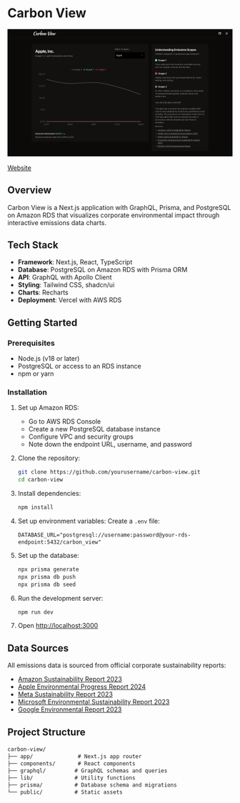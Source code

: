 # Carbon View

![Carbon View](./readme-img-2.png)

[Website](https://carbonview.netlify.app)

## Overview

Carbon View is a Next.js application with GraphQL, Prisma, and PostgreSQL on Amazon RDS that visualizes corporate environmental impact through interactive emissions data charts.

## Tech Stack

- **Framework**: Next.js, React, TypeScript
- **Database**: PostgreSQL on Amazon RDS with Prisma ORM
- **API**: GraphQL with Apollo Client
- **Styling**: Tailwind CSS, shadcn/ui
- **Charts**: Recharts
- **Deployment**: Vercel with AWS RDS

## Getting Started

### Prerequisites

- Node.js (v18 or later)
- PostgreSQL or access to an RDS instance
- npm or yarn

### Installation

1. Set up Amazon RDS:
   - Go to AWS RDS Console
   - Create a new PostgreSQL database instance
   - Configure VPC and security groups
   - Note down the endpoint URL, username, and password

2. Clone the repository:
   ```bash
   git clone https://github.com/yourusername/carbon-view.git
   cd carbon-view
   ```

3. Install dependencies:
   ```bash
   npm install
   ```

4. Set up environment variables:
   Create a `.env` file:
   ```
   DATABASE_URL="postgresql://username:password@your-rds-endpoint:5432/carbon_view"
   ```

5. Set up the database:
   ```bash
   npx prisma generate
   npx prisma db push
   npx prisma db seed
   ```

6. Run the development server:
   ```bash
   npm run dev
   ```

7. Open [http://localhost:3000](http://localhost:3000)

## Data Sources

All emissions data is sourced from official corporate sustainability reports:
- [Amazon Sustainability Report 2023](https://sustainability.aboutamazon.com/2023-amazon-sustainability-report.pdf)
- [Apple Environmental Progress Report 2024](https://www.apple.com/environment/pdf/Apple_Environmental_Progress_Report_2024.pdf)
- [Meta Sustainability Report 2023](https://sustainability.fb.com/wp-content/uploads/2023/07/Meta-2023-Sustainability-Report-1.pdf)
- [Microsoft Environmental Sustainability Report 2023](https://query.prod.cms.rt.microsoft.com/cms/api/am/binary/RW1lmju)
- [Google Environmental Report 2023](https://www.ownyourbeliefs.org/securities/GOOGL)

## Project Structure

```
carbon-view/
├── app/              # Next.js app router
├── components/       # React components
├── graphql/         # GraphQL schemas and queries
├── lib/             # Utility functions
├── prisma/          # Database schema and migrations
└── public/          # Static assets
```
